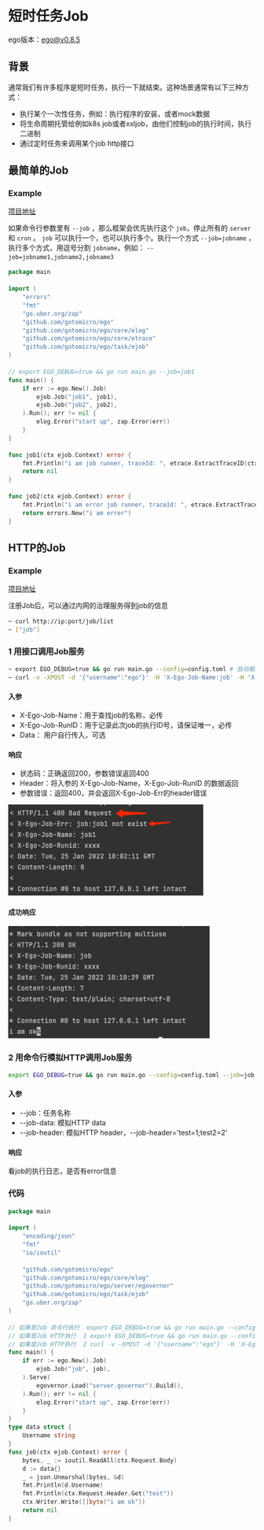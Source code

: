 # 短时任务Job
ego版本：ego@v0.8.5

## 背景
通常我们有许多程序是短时任务，执行一下就结束。这种场景通常有以下三种方式：
* 执行某个一次性任务，例如：执行程序的安装，或者mock数据
* 将生命周期托管给例如k8s job或者xxljob，由他们控制job的执行时间，执行二进制
* 通过定时任务来调用某个job http接口

## 最简单的Job
### Example
[项目地址](https://github.com/gotomicro/ego/tree/master/examples/task/job)

如果命令行参数里有 ``--job`` ，那么框架会优先执行这个 ``job``，停止所有的 ``server`` 和  ``cron`` 。 ``job`` 可以执行一个，也可以执行多个。执行一个方式 ``--job=jobname`` ，执行多个方式，用逗号分割 ``jobname``，例如： ``--job=jobname1,jobname2,jobname3``

```go
package main

import (
	"errors"
	"fmt"
	"go.uber.org/zap"
	"github.com/gotomicro/ego"
	"github.com/gotomicro/ego/core/elog"
	"github.com/gotomicro/ego/core/etrace"
	"github.com/gotomicro/ego/task/ejob"
)

// export EGO_DEBUG=true && go run main.go --job=job1
func main() {
	if err := ego.New().Job(
		ejob.Job("job1", job1),
		ejob.Job("job2", job2),
	).Run(); err != nil {
		elog.Error("start up", zap.Error(err))
	}
}

func job1(ctx ejob.Context) error {
	fmt.Println("i am job runner, traceId: ", etrace.ExtractTraceID(ctx.Ctx))
	return nil
}

func job2(ctx ejob.Context) error {
	fmt.Println("i am error job runner, traceId: ", etrace.ExtractTraceID(ctx.Ctx))
	return errors.New("i am error")
}
``` 

## HTTP的Job
### Example
[项目地址](https://github.com/gotomicro/ego/tree/master/examples/task/httpjob)


注册Job后，可以通过内网的治理服务得到job的信息
```bash
~ curl http://ip:port/job/list
~ ["job"]
```

### 1 用接口调用Job服务
```bash
~ export EGO_DEBUG=true && go run main.go --config=config.toml # 启动服务
~ curl -v -XPOST -d '{"username":"ego"}' -H 'X-Ego-Job-Name:job' -H 'X-Ego-Job-RunID:xxxx' -H 'test=1' http://127.0.0.1:9003/jobs ## 调用服务
```
#### 入参
* X-Ego-Job-Name：用于查找job的名称，必传
* X-Ego-Job-RunID：用于记录此次job的执行ID号，请保证唯一，必传
* Data： 用户自行传入，可选

#### 响应
* 状态码：正确返回200，参数错误返回400
* Header：将入参的 X-Ego-Job-Name，X-Ego-Job-RunID 的数据返回
* 参数错误：返回400，并会返回X-Ego-Job-Err的header错误

![httpjoberror.png](../../images/httpjoberror.png)
  
#### 成功响应

![httpjobsuccess.png](../../images/httpjobsuccess.png)

### 2 用命令行模拟HTTP调用Job服务
```bash
export EGO_DEBUG=true && go run main.go --config=config.toml --job=job --job-data='{"username":"ego"}' --job-header='test=1'
```
#### 入参
* --job：任务名称
* --job-data: 模拟HTTP data
* --job-header: 模拟HTTP header，--job-header='test=1;test2=2'

#### 响应
看job的执行日志，是否有error信息

### 代码
```go
package main

import (
	"encoding/json"
	"fmt"
	"io/ioutil"

	"github.com/gotomicro/ego"
	"github.com/gotomicro/ego/core/elog"
	"github.com/gotomicro/ego/server/egovernor"
	"github.com/gotomicro/ego/task/ejob"
	"go.uber.org/zap"
)

// 如果是Job 命令行执行  export EGO_DEBUG=true && go run main.go --config=config.toml --job=job --job-data='{"username":"ego"}' --job-header='test=1'
// 如果是Job HTTP执行  1 export EGO_DEBUG=true && go run main.go --config=config.toml
// 如果是Job HTTP执行  2 curl -v -XPOST -d '{"username":"ego"}' -H 'X-Ego-Job-Name:job' -H 'X-Ego-Job-RunID:xxxx' -H 'test=1' http://127.0.0.1:9003/jobs
func main() {
	if err := ego.New().Job(
		ejob.Job("job", job),
	).Serve(
		egovernor.Load("server.governor").Build(),
	).Run(); err != nil {
		elog.Error("start up", zap.Error(err))
	}
}
type data struct {
	Username string
}
func job(ctx ejob.Context) error {
	bytes, _ := ioutil.ReadAll(ctx.Request.Body)
	d := data{}
	_ = json.Unmarshal(bytes, &d)
	fmt.Println(d.Username)
	fmt.Println(ctx.Request.Header.Get("test"))
	ctx.Writer.Write([]byte("i am ok"))
	return nil
}

```



<Vssue title="Task-job" />